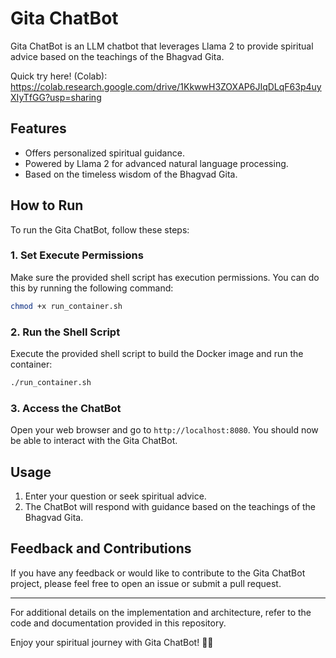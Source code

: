 # Gita ChatBot

Gita ChatBot is an LLM chatbot that leverages Llama 2 to provide spiritual advice based on the teachings of the Bhagvad Gita. 

Quick try here! (Colab): https://colab.research.google.com/drive/1KkwwH3ZOXAP6JIqDLqF63p4uyXIyTfGG?usp=sharing

## Features

- Offers personalized spiritual guidance.
- Powered by Llama 2 for advanced natural language processing.
- Based on the timeless wisdom of the Bhagvad Gita.

## How to Run

To run the Gita ChatBot, follow these steps:

### 1. Set Execute Permissions

Make sure the provided shell script has execution permissions. You can do this by running the following command:

```bash
chmod +x run_container.sh
```

### 2. Run the Shell Script

Execute the provided shell script to build the Docker image and run the container:

```bash
./run_container.sh
```

### 3. Access the ChatBot

Open your web browser and go to `http://localhost:8080`. You should now be able to interact with the Gita ChatBot.

## Usage

1. Enter your question or seek spiritual advice.
2. The ChatBot will respond with guidance based on the teachings of the Bhagvad Gita.

## Feedback and Contributions

If you have any feedback or would like to contribute to the Gita ChatBot project, please feel free to open an issue or submit a pull request.

---

For additional details on the implementation and architecture, refer to the code and documentation provided in this repository.

Enjoy your spiritual journey with Gita ChatBot! 📖🤖
